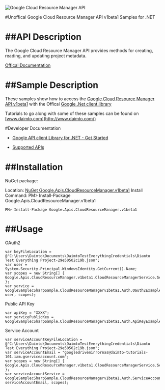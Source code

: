 ﻿![Google Cloud Resource Manager API](http://www.google.com/images/icons/product/search-32.gif)

#Unoffical Google Cloud Resource Manager API v1beta1 Samples for .NET  

##API Description
=============

The Google Cloud Resource Manager API provides methods for creating, reading, and updating project metadata.

[Offical Documentation](https://cloud.google.com/resource-manager)

##Sample Description
=============

These samples show how to access the [Google Cloud Resource Manager API v1beta1](https://cloud.google.com/resource-manager) with the Offical [Google .Net client library](https://github.com/google/google-api-dotnet-client)

Tutorials to go along with some of these samples can be found on [www.daimto.com](http://www.daimto.com/)

#Developer Documentation

* [Google API client Library for .NET - Get Started](https://developers.google.com/api-client-library/dotnet/get_started)

* [Supported APIs](https://developers.google.com/api-client-library/dotnet/apis/)

##Installation
=================================

NuGet package:

Location: [NuGet Google.Apis.CloudResourceManager.v1beta1](https://www.nuget.org/packages/Google.Apis.CloudResourceManager.v1beta1)
Install Command: PM>  Install-Package Google.Apis.CloudResourceManager.v1beta1

```
PM> Install-Package Google.Apis.CloudResourceManager.v1beta1
```

##Usage
=================================

OAuth2
```
var keyFileLocation = @"C:\Users\Daimto\Documents\DaimtoTestEverythingCredentials\Diamto Test Everything Project-29e50502c19b.json";
var user = System.Security.Principal.WindowsIdentity.GetCurrent().Name;
var scopes = new String[] { Google.Apis.CloudResourceManager.v1beta1.CloudResourceManagerService.Scope.CloudResourceManagerReadonly };
var service = GoogleSamplecSharpSample.CloudResourceManagerv1beta1.Auth.Oauth2Example.GetCloudResourceManagerService(keyFileLocation, user, scopes);
```
Public API Key
```
var apiKey = "XXXX";
var servicePublicKey = GoogleSamplecSharpSample.CloudResourceManagerv1beta1.Auth.ApiKeyExample.GetService(apiKey);
```
Service Account
```
var serviceAccountKeyFileLocation = @"C:\Users\Daimto\Documents\DaimtoTestEverythingCredentials\Diamto Test Everything Project-29e50502c19b.json";
var serviceAccountEmail = "googledrivemirrornas@daimto-tutorials-101.iam.gserviceaccount.com";
var scopes = new String[] { Google.Apis.CloudResourceManager.v1beta1.CloudResourceManagerService.Scope.Calendar };            
var serviceAccountService = GoogleSamplecSharpSample.CloudResourceManagerv1beta1.Auth.ServiceAccountExample.AuthenticateServiceAccount(serviceAccountKeyFileLocation, serviceAccountEmail, scopes);
```
